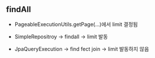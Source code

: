 


##

## findAll

* PageableExecutionUtils.getPage(...)에서 limit 결정됨


* SimpleRepositroy -> findall -> limit 발동
* JpaQueryExecution -> find fect join -> limit 발동하지 않음